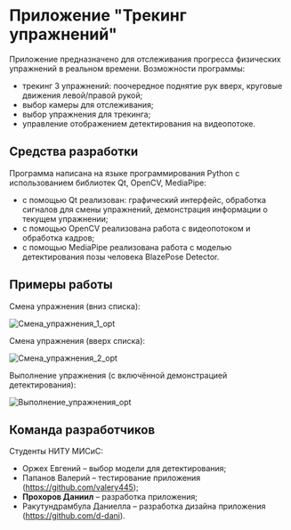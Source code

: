 #  Приложение "Трекинг упражнений"
Приложение предназначено для отслеживания прогресса физических упражнений в реальном времени. Возможности программы:
* трекинг 3 упражнений: поочередное поднятие рук вверх, круговые движения левой/правой рукой;
* выбор камеры для отслеживания;
* выбор упражнения для трекинга;
* управление отображением детектирования на видеопотоке.

## Средства разработки
Программа написана на языке программирования Python с использованием библиотек Qt, OpenCV, MediaPipe:
* с помощью Qt реализован: графический интерфейс, обработка сигналов для смены упражнений, демонстрация информации о текущем упражнении;
* с помощью OpenCV реализована работа с видеопотоком и обработка кадров;
* с помощью MediaPipe реализована работа с моделью детектирования позы человека BlazePose Detector.

## Примеры работы
Смена упражнения (вниз списка):

![Смена_упражнения_1_opt](https://user-images.githubusercontent.com/83980779/174913823-5ee3a50e-b8ac-4cce-8f97-5e41afc56e6b.gif)

Смена упражнения (вверх списка):

![Смена_упражнения_2_opt](https://user-images.githubusercontent.com/83980779/174913873-82b8c457-8b23-4415-af2c-63aea3002d55.gif)

Выполнение упражнения (с включённой демонстрацией детектирования):

![Выполнение_упражнения_opt](https://user-images.githubusercontent.com/83980779/174913956-27f07738-6789-447d-8c4a-646278afd4b6.gif)

## Команда разработчиков
Студенты НИТУ МИСиС:
*	Оржех Евгений – выбор модели для детектирования;
* Папанов Валерий – тестирование приложения (https://github.com/valery445);
* __Прохоров Даниил__ – разработка приложения;
* Ракутундрамбула Даниелла – разработка дизайна приложения (https://github.com/d-dani).
